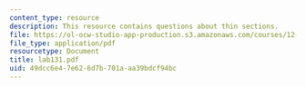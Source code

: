 ```yaml
---
content_type: resource
description: This resource contains questions about thin sections.
file: https://ol-ocw-studio-app-production.s3.amazonaws.com/courses/12-109-petrology-fall-2005/49dcc6e47e626d7b701aaa39bdcf94bc_lab131.pdf
file_type: application/pdf
resourcetype: Document
title: lab131.pdf
uid: 49dcc6e4-7e62-6d7b-701a-aa39bdcf94bc
---
```

